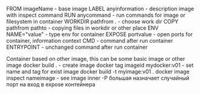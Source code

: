 FROM imageName - base image 
LABEL anyinformation - description image with inspect command
RUN anycommand - run commands for image or filesystem in container
WORKDIR pathfrom . - choose work dir
COPY pathfrom pathto - copying files in workdir or other place
ENV NAME="value" - type env for container
EXPOSE portvalue - open ports for container, information context
CMD - command after run container
ENTRYPOINT - unchanged command after run container

Container based on other image, this can be some basic image or other image
docker build . - create image
docker tag imageid mydocker:v01 - set name and tag for exist image
docker build -t myimage:v01 .
docker image inspect nameimage - see image inner
-P большая назначает случайный порт на вход в expose контейнера